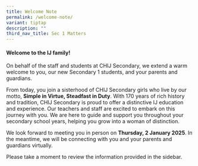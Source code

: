 ```yaml
---
title: Welcome Note
permalink: /welcome-note/
variant: tiptap
description: ""
third_nav_title: Sec 1 Matters
---
```

<h4><strong>Welcome to the IJ family!</strong></h4>
<p>On behalf of the staff and students at CHIJ Secondary, we extend a warm
welcome to you, our new Secondary 1 students, and your parents and guardians.</p>
<p>From today, you join a sisterhood of CHIJ Secondary girls who live by
our motto, <strong>Simple in Virtue, Steadfast in Duty</strong>. With 170
years of rich history and tradition, CHIJ Secondary is proud to offer a
distinctive IJ education and experience. Our teachers and staff are excited
to embark on this journey with you. We are here to guide and support you
throughout your secondary school years, helping you grow into a woman of
distinction.</p>
<p>We look forward to meeting you in person on <strong>Thursday, 2 January 2025</strong>.
In the meantime, we will be connecting with you and your parents and guardians
virtually.</p>
<p>Please take a moment to review the information provided in the sidebar.</p>
<p></p>